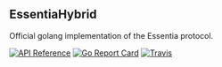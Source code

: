## EssentiaHybrid

Official golang implementation of the Essentia protocol.

[![API Reference](
https://camo.githubusercontent.com/915b7be44ada53c290eb157634330494ebe3e30a/68747470733a2f2f676f646f632e6f72672f6769746875622e636f6d2f676f6c616e672f6764646f3f7374617475732e737667
)](https://godoc.org/github.com/ovcharovvladimir/essentiaHybrid)
[![Go Report Card](https://goreportcard.com/badge/github.com/ovcharovvladimir/essentiaHybrid)](https://goreportcard.com/report/github.com/ovcharovvladimir/essentiaHybrid)
[![Travis](https://travis-ci.org/ovcharovvladimir/essentiaHybrid.svg?branch=master)](https://travis-ci.org/ovcharovvladimir/essentiaHybrid)

